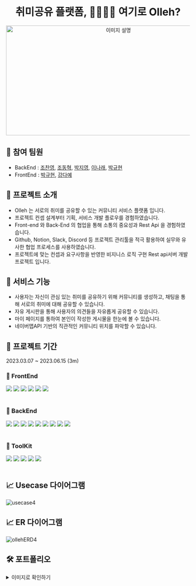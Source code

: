 <h1 align="center">취미공유 플랫폼, 👨‍👩‍👧‍👦 여기로 Olleh?</h1>


<p align="center">
  <img src="https://i.imgur.com/5thBiwU.png" alt="이미지 설명" width="600" height="300" />
</p>


🙋‍ 참여 팀원
-------------
- BackEnd : [조찬영](https://github.com/NinjaYoung98), [조동혁](https://github.com/donizz), [박지영](https://github.com/jiyoung10), [이나래](http://github.com/naraeeee), [박규현](https://github.com/henryKyuhyun)
- FrontEnd : [박규현](https://github.com/henryKyuhyun), [강다예](https://github.com/dayaekang)


📍 프로젝트 소개
-------------
- Olleh 는 서로의 취미를 공유할 수 있는 커뮤니티 서비스 플랫폼 입니다.
- 프로젝트 컨셉 설계부터 기획, 서비스 개발 플로우를 경험하였습니다.
- Front-end 와 Back-End 의 협업을 통해 소통의 중요성과 Rest Api 을 경험하였습니다.
- Github, Notion, Slack, Discord 등 프로젝트 관리툴을 적극 활용하여 실무와 유사한 협업 프로세스를 사용하였습니다.
- 프로젝트에 맞는 컨셉과 요구사항을 반영한 비지니스 로직 구현 Rest api서버 개발 프로젝트 입니다.


🚀 서비스 기능
-------------
- 사용자는 자신이 관심 있는 취미를 공유하기 위해 커뮤니티를 생성하고, 채팅을 통해 서로의 취미에 대해 공유할 수 있습니다.
- 자유 게시판을 통해 사용자의 의견들을 자유롭게 공유할 수 있습니다.
- 마이 페이지를 통하여 본인이 작성한 게시물을 한눈에 볼 수 있습니다.
- 네이버맵API 기반의 직관적인 커뮤니티 위치를 파악할 수 있습니다.


🎯 프로젝트 기간
------------
2023.03.07 ~ 2023.06.15 (3m)


<h3>🔧 FrontEnd</h3>

<div> 
  <img src="https://img.shields.io/badge/html-F7DF1E?style=for-the-badge&logo=html&logoColor=black"> 
  <img src="https://img.shields.io/badge/javascript-F7DF1E?style=for-the-badge&logo=javascript&logoColor=black"> 
  <img src="https://img.shields.io/badge/react-61DAFB?style=for-the-badge&logo=react&logoColor=black">
  <img src="https://img.shields.io/badge/redux-764ABC?style=for-the-badge&logo=redux&logoColor=black">
  <img src="https://img.shields.io/badge/redux--toolkit-%23593d88.svg?style=for-the-badge&logo=redux&logoColor=white">
  <img src="https://img.shields.io/badge/styled--components-DB7093?style=for-the-badge&logo=styled-components&logoColor=white">
</div>

<br/>

<h3>🔧 BackEnd </h3>
<div>
  <img src="https://img.shields.io/badge/java-007396?style=for-the-badge&logo=java&logoColor=white"> 
  <img src="https://img.shields.io/badge/mysql-4479A1?style=for-the-badge&logo=mysql&logoColor=white"> 
  <img src="https://img.shields.io/badge/reids-DC382D?style=for-the-badge&logo=redis&logoColor=black">
  <img src="https://img.shields.io/badge/json web tokens-036CB5?style=for-the-badge&logo=json web tokens&logoColor=black">
  <img src="https://img.shields.io/badge/webstorm-036CB5?style=for-the-badge&logo=webstorm&logoColor=black">
  <img src="https://img.shields.io/badge/springboot-6DB33F?style=for-the-badge&logo=springboot&logoColor=white">
  <img src="https://img.shields.io/badge/gradle-02303A?style=for-the-badge&logo=gradle&logoColor=white">
  <img src="https://img.shields.io/badge/spring security-6DB33F?style=for-the-badge&logo=spring security&logoColor=white">
    <img src="https://img.shields.io/badge/apache tomcat-F8DC75?style=for-the-badge&logo=apachetomcat&logoColor=white">

</div>

<br/>
<h3>🔧 ToolKit </h3>
  <div>
  <img src="https://img.shields.io/badge/github-181717?style=for-the-badge&logo=github&logoColor=white">
  <img src="https://img.shields.io/badge/git-F05032?style=for-the-badge&logo=git&logoColor=white">
  <img src="https://img.shields.io/badge/discord-5865F2?style=for-the-badge&logo=discord&logoColor=white">
  <img src="https://img.shields.io/badge/slack-4A154B?style=for-the-badge&logo=slack&logoColor=white">
  <img src="https://img.shields.io/badge/gitkraken-179287?style=for-the-badge&logo=gitkraken&logoColor=white">
  </div>

  <br>



📈 Usecase 다이어그램
-----------

![usecase4](https://github.com/Team-javaJobJob/OllehBoardProject/assets/126131788/93c45238-b8d2-49f2-b5a4-1d3caa1848e6)

📈 ER 다이어그램 
-------------

![ollehERD4](https://github.com/Team-javaJobJob/OllehBoardProject/assets/126131788/cea51928-d372-4328-a5db-af4018e84d06)


🛠 포트폴리오
-------------

<details>
  <summary>이미지로 확인하기</summary>
  프론트
</details>
